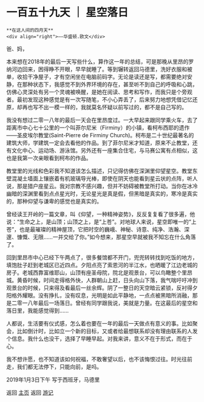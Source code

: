# 一百五十九天 ｜ 星空落日

```
**在这人间的四月天**
<div align="right">——华盛顿.欧文</div>
```

爸、妈，

本来想在2018年的最后一天写些什么，算作这一年的总结，可是那晚从里昂的罗纳河边回来，困得睁不开眼，早早就睡了。等到辗转返回马德里，洗好衣服和被单，收拾干净屋子，才有空闲坐在电脑前码字。无论是读还是写，都需要绝对安静，在那种状态下，我感觉不到外界环境的存在，甚至听不到自己的呼吸和心跳，仿佛心灵深处有另一个灵魂被唤醒，是她在阅读、思考和写作，而我只是个旁观者。最初发现这种感觉是有一次写随笔，不小心弄丢了，后来努力地想凭借记忆还原，却再也写不出一模一样的，我就莫名怀疑以前写过的，都不是自己写的。

我没有想过二零一八年的最后一天会在里昂度过。一大早起来跟同学乘火车，去了距离市中心七十公里的一个叫菲尔尼米（Firminy）的小镇，看柯布西耶的遗作——圣皮埃尔教堂(Saint-Pierre de Firminy Church)。柯布是二十世纪最著名的建筑大师，学建筑一定会去看他的作品。到了菲尔尼米才知道，原来不止教堂，还有文化中心、运动场、游泳馆。另外还有一座集合住宅，与马赛公寓有点相似，这也是我第一次亲眼看到柯布的作品。

教堂里的光线和色彩我不知道该怎么描述，只记得仿佛在深渊里仰望星空。教堂东壁混凝土墙面上镶嵌着有机玻璃导光棒，即使在阴天也能看到星云状的点阵，听人说，那是猎户座星云。我对宗教不感兴趣，但并不妨碍被教堂所打动。当你在冰冷幽暗的深渊里看到点点星光时，无论星光是真是假，但黑暗是真实的，寒冷是真实的，那种仰望与谦卑的感觉也是真实的。

曾经读王开岭的一篇文章，叫《仰望，一种精神姿势》，反反复复看了很多遍，他说：“生命之上，是山顶；山顶之上，是“上苍”。对地球人来说，星空即唯一的“上苍”，也是最璀璨的精神屋顶，它把时空的巍峨、神秘、诗意、纯净、浩瀚、深邃、慷慨、无限……一并交给了你。”如今想来，那星空早就被我不知忘在什么角落了。

回到里昂市中心已经下午两点了，很多餐馆都不开门，兜兜转转找到吃饭的地方，填饱肚子赶到老城区已近四点。夕阳点亮了索恩河的半江水，也晒暖了江边老城的房子。老城西靠富维耶山，山顶有座圣母院，院北是观景台，可以鸟瞰整个里昂城。黄昏时候，时间走得格外快，人群朝山上赶，日头向山下落，我气喘吁吁冲到观景台的时候，只来得及看最后一丝余辉。阴了一整日的天空暗云紧锁，反衬得夕阳格外耀眼。没有挣扎，没有叹息，光明是如此平静地，一点点被黑暗所消融，那是二零一八年最后一场落日。曾经有同学跟我说，美就是力量。在这最后的星空和落日里，我能感觉得到……

人都说，生活要有仪式感，怎么着也要在一年的最后一天做点有意义的事。比如聚会，比如倒计时，比如立一个新的目标，又或者给最想联系却没有理由联系的人发个信息。我什么也没干，选择了早睡早起。对我来讲，意义不在于形式，而在于心。

我不想许愿，也不知道该如何祝福，不敢奢望以后，也不该悔恨过往。时光往前走，我们都无法停下，只能向前，是吗。


2019年1月3日下午
写于西班牙，马德里

返回 [主页](../../../intro.md)
返回 [游记](../../../posts/travelsall.md)